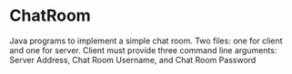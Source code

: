# ChatRoom
Java programs to implement a simple chat room. Two files: one for client and one for server.
Client must provide three command line arguments: Server Address, Chat Room Username, and Chat Room Password
